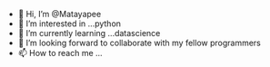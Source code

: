 - 👋 Hi, I’m @Matayapee
- 👀 I’m interested in ...python 
- 🌱 I’m currently learning ...datascience
- 💞️ I’m looking forward to collaborate with my fellow programmers 
- 📫 How to reach me ...

<!---
Matayapee/Matayapee is a ✨ special ✨ repository because its `README.md` (this file) appears on your GitHub profile.
You can click the Preview link to take a look at your changes.
--->
